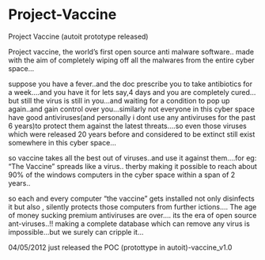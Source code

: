 Project-Vaccine
===============

Project Vaccine (autoit prototype released)


Project vaccine, the world’s first open source anti malware software.. made with the aim of completely wiping off  all the malwares from the entire cyber space…

suppose you have a fever..and the doc prescribe you to take antibiotics for a week….and you have it for lets say,4 days
and you are completely cured…but still the virus is still in you…and waiting for a condition to pop up again..and gain control over you…similarly not everyone in this cyber space have good antiviruses(and personally i dont use any antiviruses for the past 6 years)to protect them against the latest threats….so even those viruses which were released 20 years before and considered to be extinct   still exist somewhere in this cyber space…

so vaccine takes all the best out of viruses..and use it against them….for eg: “The Vaccine” spreads like a virus..
therby making it possible to reach about 90% of the windows computers in the cyber space within a span of 2 years..

so each and every computer “the vaccine” gets installed not only disinfects it but also , silently protects those computers from further ictions….
The age of money sucking premium antiviruses are over…. its the era of open source ant-viruses..!!
making  a complete database which can remove any virus is impossible...but we surely can cripple it...

04/05/2012 just released the POC (protottype in autoit)-vaccine_v1.0